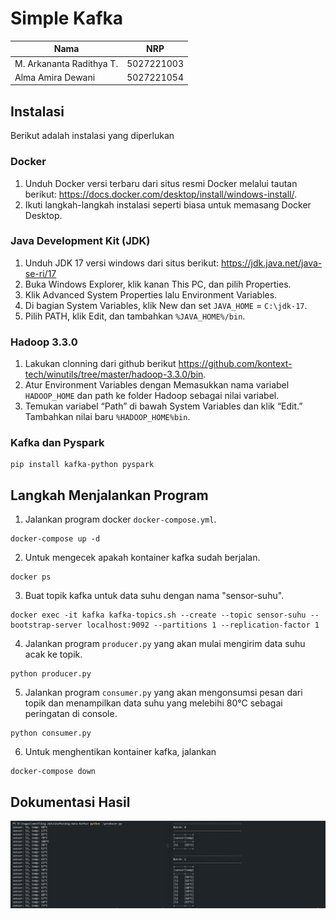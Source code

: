 # Simple Kafka

| Nama                     | NRP        |
| ------------------------ | ---------- |
| M. Arkananta Radithya T. | 5027221003 |
| Alma Amira Dewani        | 5027221054 |

## Instalasi

Berikut adalah instalasi yang diperlukan

### Docker

1. Unduh Docker versi terbaru dari situs resmi Docker melalui tautan berikut: https://docs.docker.com/desktop/install/windows-install/.
2. Ikuti langkah-langkah instalasi seperti biasa untuk memasang Docker Desktop.

### Java Development Kit (JDK)

1. Unduh JDK 17 versi windows dari situs berikut: https://jdk.java.net/java-se-ri/17
2. Buka Windows Explorer, klik kanan This PC, dan pilih Properties.
3. Klik Advanced System Properties lalu Environment Variables.
4. Di bagian System Variables, klik New dan set `JAVA_HOME` = `C:\jdk-17`.
5. Pilih PATH, klik Edit, dan tambahkan `%JAVA_HOME%/bin`.

### Hadoop 3.3.0

1. Lakukan clonning dari github berikut https://github.com/kontext-tech/winutils/tree/master/hadoop-3.3.0/bin.
2. Atur Environment Variables dengan Memasukkan nama variabel `HADOOP_HOME` dan path ke folder Hadoop sebagai nilai variabel.
3. Temukan variabel “Path” di bawah System Variables dan klik “Edit.” Tambahkan nilai baru `%HADOOP_HOME%bin`.

### Kafka dan Pyspark

```
pip install kafka-python pyspark
```

## Langkah Menjalankan Program

1. Jalankan program docker `docker-compose.yml`.

```
docker-compose up -d
```

2. Untuk mengecek apakah kontainer kafka sudah berjalan.

```
docker ps
```

3. Buat topik kafka untuk data suhu dengan nama "sensor-suhu".

```
docker exec -it kafka kafka-topics.sh --create --topic sensor-suhu --bootstrap-server localhost:9092 --partitions 1 --replication-factor 1
```

4. Jalankan program `producer.py` yang akan mulai mengirim data suhu acak ke topik.

```
python producer.py
```

5. Jalankan program `consumer.py` yang akan mengonsumsi pesan dari topik dan menampilkan data suhu yang melebihi 80°C sebagai peringatan di console.

```
python consumer.py
```

6. Untuk menghentikan kontainer kafka, jalankan

```
docker-compose down
```

## Dokumentasi Hasil

![Hasil](images/hasil.jpg)
